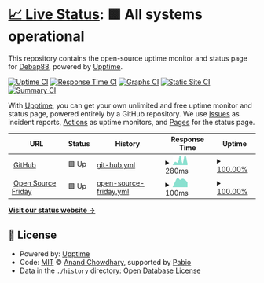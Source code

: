 # [📈 Live Status](https://Debap88.github.io/open-source-friday): <!--live status--> **🟩 All systems operational**

This repository contains the open-source uptime monitor and status page for [Debap88](https://Debap88.github.io/open-source-friday), powered by [Upptime](https://github.com/upptime/upptime).

[![Uptime CI](https://github.com/Debap88/open-source-friday/workflows/Uptime%20CI/badge.svg)](https://github.com/Debap88/open-source-friday/actions?query=workflow%3A%22Uptime+CI%22)
[![Response Time CI](https://github.com/Debap88/open-source-friday/workflows/Response%20Time%20CI/badge.svg)](https://github.com/Debap88/open-source-friday/actions?query=workflow%3A%22Response+Time+CI%22)
[![Graphs CI](https://github.com/Debap88/open-source-friday/workflows/Graphs%20CI/badge.svg)](https://github.com/Debap88/open-source-friday/actions?query=workflow%3A%22Graphs+CI%22)
[![Static Site CI](https://github.com/Debap88/open-source-friday/workflows/Static%20Site%20CI/badge.svg)](https://github.com/Debap88/open-source-friday/actions?query=workflow%3A%22Static+Site+CI%22)
[![Summary CI](https://github.com/Debap88/open-source-friday/workflows/Summary%20CI/badge.svg)](https://github.com/Debap88/open-source-friday/actions?query=workflow%3A%22Summary+CI%22)

With [Upptime](https://upptime.js.org), you can get your own unlimited and free uptime monitor and status page, powered entirely by a GitHub repository. We use [Issues](https://github.com/Debap88/open-source-friday/issues) as incident reports, [Actions](https://github.com/Debap88/open-source-friday/actions) as uptime monitors, and [Pages](https://Debap88.github.io/open-source-friday) for the status page.

<!--start: status pages-->
<!-- This summary is generated by Upptime (https://github.com/upptime/upptime) -->
<!-- Do not edit this manually, your changes will be overwritten -->
<!-- prettier-ignore -->
| URL | Status | History | Response Time | Uptime |
| --- | ------ | ------- | ------------- | ------ |
| <img alt="" src="https://icons.duckduckgo.com/ip3/www.github.com.ico" height="13"> [GitHub](https://www.github.com) | 🟩 Up | [git-hub.yml](https://github.com/Debap88/open-source-friday/commits/HEAD/history/git-hub.yml) | <details><summary><img alt="Response time graph" src="./graphs/git-hub/response-time-week.png" height="20"> 280ms</summary><br><a href="https://Debap88.github.io/open-source-friday/history/git-hub"><img alt="Response time 254" src="https://img.shields.io/endpoint?url=https%3A%2F%2Fraw.githubusercontent.com%2FDebap88%2Fopen-source-friday%2FHEAD%2Fapi%2Fgit-hub%2Fresponse-time.json"></a><br><a href="https://Debap88.github.io/open-source-friday/history/git-hub"><img alt="24-hour response time 81" src="https://img.shields.io/endpoint?url=https%3A%2F%2Fraw.githubusercontent.com%2FDebap88%2Fopen-source-friday%2FHEAD%2Fapi%2Fgit-hub%2Fresponse-time-day.json"></a><br><a href="https://Debap88.github.io/open-source-friday/history/git-hub"><img alt="7-day response time 280" src="https://img.shields.io/endpoint?url=https%3A%2F%2Fraw.githubusercontent.com%2FDebap88%2Fopen-source-friday%2FHEAD%2Fapi%2Fgit-hub%2Fresponse-time-week.json"></a><br><a href="https://Debap88.github.io/open-source-friday/history/git-hub"><img alt="30-day response time 254" src="https://img.shields.io/endpoint?url=https%3A%2F%2Fraw.githubusercontent.com%2FDebap88%2Fopen-source-friday%2FHEAD%2Fapi%2Fgit-hub%2Fresponse-time-month.json"></a><br><a href="https://Debap88.github.io/open-source-friday/history/git-hub"><img alt="1-year response time 254" src="https://img.shields.io/endpoint?url=https%3A%2F%2Fraw.githubusercontent.com%2FDebap88%2Fopen-source-friday%2FHEAD%2Fapi%2Fgit-hub%2Fresponse-time-year.json"></a></details> | <details><summary><a href="https://Debap88.github.io/open-source-friday/history/git-hub">100.00%</a></summary><a href="https://Debap88.github.io/open-source-friday/history/git-hub"><img alt="All-time uptime 100.00%" src="https://img.shields.io/endpoint?url=https%3A%2F%2Fraw.githubusercontent.com%2FDebap88%2Fopen-source-friday%2FHEAD%2Fapi%2Fgit-hub%2Fuptime.json"></a><br><a href="https://Debap88.github.io/open-source-friday/history/git-hub"><img alt="24-hour uptime 100.00%" src="https://img.shields.io/endpoint?url=https%3A%2F%2Fraw.githubusercontent.com%2FDebap88%2Fopen-source-friday%2FHEAD%2Fapi%2Fgit-hub%2Fuptime-day.json"></a><br><a href="https://Debap88.github.io/open-source-friday/history/git-hub"><img alt="7-day uptime 100.00%" src="https://img.shields.io/endpoint?url=https%3A%2F%2Fraw.githubusercontent.com%2FDebap88%2Fopen-source-friday%2FHEAD%2Fapi%2Fgit-hub%2Fuptime-week.json"></a><br><a href="https://Debap88.github.io/open-source-friday/history/git-hub"><img alt="30-day uptime 100.00%" src="https://img.shields.io/endpoint?url=https%3A%2F%2Fraw.githubusercontent.com%2FDebap88%2Fopen-source-friday%2FHEAD%2Fapi%2Fgit-hub%2Fuptime-month.json"></a><br><a href="https://Debap88.github.io/open-source-friday/history/git-hub"><img alt="1-year uptime 100.00%" src="https://img.shields.io/endpoint?url=https%3A%2F%2Fraw.githubusercontent.com%2FDebap88%2Fopen-source-friday%2FHEAD%2Fapi%2Fgit-hub%2Fuptime-year.json"></a></details>
| <img alt="" src="https://icons.duckduckgo.com/ip3/opensourcefriday.com.ico" height="13"> [Open Source Friday](https://opensourcefriday.com) | 🟩 Up | [open-source-friday.yml](https://github.com/Debap88/open-source-friday/commits/HEAD/history/open-source-friday.yml) | <details><summary><img alt="Response time graph" src="./graphs/open-source-friday/response-time-week.png" height="20"> 100ms</summary><br><a href="https://Debap88.github.io/open-source-friday/history/open-source-friday"><img alt="Response time 103" src="https://img.shields.io/endpoint?url=https%3A%2F%2Fraw.githubusercontent.com%2FDebap88%2Fopen-source-friday%2FHEAD%2Fapi%2Fopen-source-friday%2Fresponse-time.json"></a><br><a href="https://Debap88.github.io/open-source-friday/history/open-source-friday"><img alt="24-hour response time 65" src="https://img.shields.io/endpoint?url=https%3A%2F%2Fraw.githubusercontent.com%2FDebap88%2Fopen-source-friday%2FHEAD%2Fapi%2Fopen-source-friday%2Fresponse-time-day.json"></a><br><a href="https://Debap88.github.io/open-source-friday/history/open-source-friday"><img alt="7-day response time 100" src="https://img.shields.io/endpoint?url=https%3A%2F%2Fraw.githubusercontent.com%2FDebap88%2Fopen-source-friday%2FHEAD%2Fapi%2Fopen-source-friday%2Fresponse-time-week.json"></a><br><a href="https://Debap88.github.io/open-source-friday/history/open-source-friday"><img alt="30-day response time 103" src="https://img.shields.io/endpoint?url=https%3A%2F%2Fraw.githubusercontent.com%2FDebap88%2Fopen-source-friday%2FHEAD%2Fapi%2Fopen-source-friday%2Fresponse-time-month.json"></a><br><a href="https://Debap88.github.io/open-source-friday/history/open-source-friday"><img alt="1-year response time 103" src="https://img.shields.io/endpoint?url=https%3A%2F%2Fraw.githubusercontent.com%2FDebap88%2Fopen-source-friday%2FHEAD%2Fapi%2Fopen-source-friday%2Fresponse-time-year.json"></a></details> | <details><summary><a href="https://Debap88.github.io/open-source-friday/history/open-source-friday">100.00%</a></summary><a href="https://Debap88.github.io/open-source-friday/history/open-source-friday"><img alt="All-time uptime 100.00%" src="https://img.shields.io/endpoint?url=https%3A%2F%2Fraw.githubusercontent.com%2FDebap88%2Fopen-source-friday%2FHEAD%2Fapi%2Fopen-source-friday%2Fuptime.json"></a><br><a href="https://Debap88.github.io/open-source-friday/history/open-source-friday"><img alt="24-hour uptime 100.00%" src="https://img.shields.io/endpoint?url=https%3A%2F%2Fraw.githubusercontent.com%2FDebap88%2Fopen-source-friday%2FHEAD%2Fapi%2Fopen-source-friday%2Fuptime-day.json"></a><br><a href="https://Debap88.github.io/open-source-friday/history/open-source-friday"><img alt="7-day uptime 100.00%" src="https://img.shields.io/endpoint?url=https%3A%2F%2Fraw.githubusercontent.com%2FDebap88%2Fopen-source-friday%2FHEAD%2Fapi%2Fopen-source-friday%2Fuptime-week.json"></a><br><a href="https://Debap88.github.io/open-source-friday/history/open-source-friday"><img alt="30-day uptime 100.00%" src="https://img.shields.io/endpoint?url=https%3A%2F%2Fraw.githubusercontent.com%2FDebap88%2Fopen-source-friday%2FHEAD%2Fapi%2Fopen-source-friday%2Fuptime-month.json"></a><br><a href="https://Debap88.github.io/open-source-friday/history/open-source-friday"><img alt="1-year uptime 100.00%" src="https://img.shields.io/endpoint?url=https%3A%2F%2Fraw.githubusercontent.com%2FDebap88%2Fopen-source-friday%2FHEAD%2Fapi%2Fopen-source-friday%2Fuptime-year.json"></a></details>

<!--end: status pages-->

[**Visit our status website →**](https://Debap88.github.io/open-source-friday)

## 📄 License

- Powered by: [Upptime](https://github.com/upptime/upptime)
- Code: [MIT](./LICENSE) © [Anand Chowdhary](https://anandchowdhary.com), supported by [Pabio](https://pabio.com)
- Data in the `./history` directory: [Open Database License](https://opendatacommons.org/licenses/odbl/1-0/)
